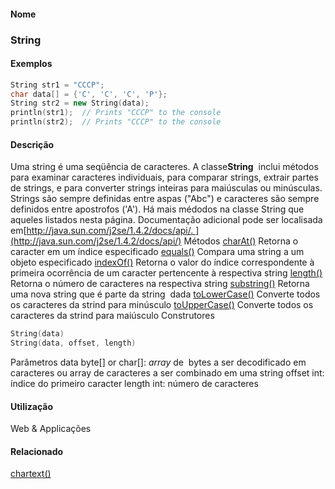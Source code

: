
#### Nome
### String

#### Exemplos

```pde
String str1 = "CCCP"; 
char data[] = {'C', 'C', 'C', 'P'}; 
String str2 = new String(data); 
println(str1);  // Prints "CCCP" to the console 
println(str2);  // Prints "CCCP" to the console 

```

#### Descrição
Uma string é uma seqüência de caracteres. A classe**String**
 inclui métodos para examinar caracteres individuais, para
comparar strings, extrair partes de strings, e para converter strings
inteiras para maiúsculas ou minúsculas. Strings
são sempre definidas entre aspas ("Abc") e caracteres são
sempre definidos entre apostrofos ('A'). Há mais médodos na classe String que aqueles listados
nesta página. Documentação adicional pode ser
localisada em[http://java.sun.com/j2se/1.4.2/docs/api/. ](http://java.sun.com/j2se/1.4.2/docs/api/)
Métodos
[charAt()](String_charAt_)
Retorna o caracter em um índice especificado
[equals()](String_equals_)
Compara uma string a um objeto especificado
[indexOf()](String_indexOf_)
Retorna o valor do
índice correspondente à primeira ocorrência de um
caracter pertencente à respectiva string
[length()](String_length_)
Retorna o número de caracteres na respectiva string
[substring()](String_substring_)
Retorna uma nova string que é parte da string  dada
[toLowerCase()](String_toLowerCase_)
Converte todos os caracteres da strind para minúsculo
[toUpperCase()](String_toUpperCase_)
Converte todos os caracteres da strind para maiúsculo
Construtores
```pde
String(data)
String(data, offset, length)

```
Parâmetros
data
byte[] or char[]: *array* de  bytes a ser decodificado em caracteres ou array de caracteres a ser combinado em uma string
offset
int: índice do primeiro caracter
length
int: número de caracteres

#### Utilização

	
Web & Applicações

#### Relacionado
[char](char)[text()](text_)
